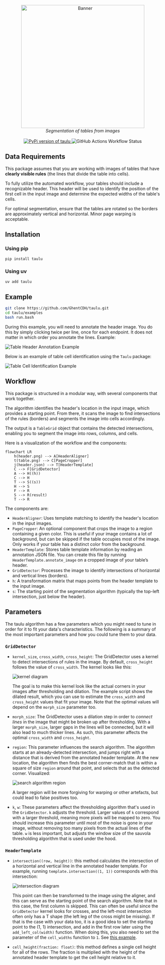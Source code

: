 <p align="center">
  <img src="./data/banner.svg" alt="Banner" width="400"/>
  <br>
  <i>Segmentation of tables from images</i>
  <br>
  <br>
  <a href="https://pypi.org/project/taulu/">
    <img src="https://img.shields.io/pypi/v/taulu" alt="PyPi version of taulu" />
  </a>
  <img alt="GitHub Actions Workflow Status" src="https://img.shields.io/github/actions/workflow/status/ghentcdh/taulu/maturin.yml">
</p>

## Data Requirements 

This package assumes that you are working with images of tables that have **clearly visible rules** (the lines that divide the table into cells).

To fully utilize the automated workflow, your tables should include a recognizable header. This header will be used to identify the position of the first cell in the input image and determine the expected widths of the table's cells.

For optimal segmentation, ensure that the tables are rotated so the borders are approximately vertical and horizontal. Minor page warping is acceptable.


## Installation

### Using pip
```sh
pip install taulu
```

### Using uv
```sh
uv add taulu
```

## Example

```bash
git clone https://github.com/GhentCDH/taulu.git
cd taulu/examples
bash run.bash
```

During this example, you will need to annotate the header image. You do this by simply clicking twice per line, once for each endpoint. It does not matter in which order you annotate the lines. Example:

![Table Header Annotation Example](./data/header_annotation.png)

Below is an example of table cell identification using the `Taulu` package:

![Table Cell Identification Example](./data/example_segmentation.gif)


## Workflow

This package is structured in a modular way, with several components that work together.

The algorithm identifies the header's location in the input image, which provides a starting point. From there, it scans the image to find intersections of the rules (borders) and segments the image into cells accordingly.

The output is a `TableGrid` object that contains the detected intersections, enabling you to segment the image into rows, columns, and cells.

Here is a visualization of the workflow and the components:

```mermaid
flowchart LR
    h(header.png) --> A[HeaderAligner]
    t(table.png) --> C[PageCropper]
    j(header.json) --> T[HeaderTemplate]
    C --> F[GridDetector]
    A --> H((h))
    C --> H
    T --> S((s))
    H --> S
    F --> R
    S --> R(result)
    T --> R
```

The components are:

- `HeaderAligner`: Uses template matching to identify the header's location in the input images.
- `PageCropper`: An optional component that crops the image to a region containing a given color. This is useful if your image contains a lot of background, but can be skipped if the table occupies most of the image. Only works if your table has a distinct color from the background.
- `HeaderTemplate`: Stores table template information by reading an annotation JSON file. You can create this file by running `HeaderTemplate.annotate_image` on a cropped image of your table’s header.
- `GridDetector`: Processes the image to identify intersections of horizontal and vertical lines (borders).
- `h`: A transformation matrix that maps points from the header template to the input image.
- `s`: The starting point of the segmentation algorithm (typically the top-left intersection, just below the header).

## Parameters

The taulu algorithm has a few parameters which you might need to tune in order for it to fit your data's characteristics.
The following is a summary of the most important parameters and how you could tune them to your data.

### `GridDetector`

- `kernel_size`, `cross_width`, `cross_height`: The GridDetector uses a kernel to detect intersections of rules in the image. By default, `cross_height` follows the value of `cross_width`. The kernel looks like this:

  ![kernel diagram](./data/kernel.svg)

  The goal is to make this kernel look like the actual corners in your images after thresholding and dilation. The example script shows the dilated result, which you can use to estimate the `cross_width` and `cross_height` values that fit your image.
  Note that the optimal values will depend on the `morph_size` parameter too.
- `morph_size`: The GridDetector uses a dilation step in order to _connect lines_ in the image that might be broken up after thresholding. With a larger `morph_size`, larger gaps in the lines will be connected, but it will also lead to much thicker lines. As such, this parameter affects the optimal `cross_width` and `cross_height`.
- `region`: This parameter influences the search algorithm. The algorithm starts at an already-detected intersection, and jumps right with a distance that is derived from the annotated header template. At the new location, the algorithm then finds the best corner-match that is within a square of size `region` around that point, and selects that as the detected corner. Visualized:

  ![search algorithm region](./data/search.svg)

  A larger region will be more forgiving for warping or other artefacts, but could lead to false positives too.
- `k`, `w`: These parameters affect the thresholding algorithm that's used in the `GridDetector`. `k` adjusts the threshold. Larger values of `k` correspond with a larger threshold, meaning more pixels will be mapped to zero. You should increase this parameter until most of the noise is gone in your image, without removing too many pixels from the actual lines of the table. `w` is less important, but adjusts the window size of the sauvola thresholding algorithm that is used under the hood.

### `HeaderTemplate`

- `intersection((row, height))`: this method calculates the intersection of a horizontal and vertical line in the annotated header template. For example, running `template.intersection((1, 1))` corresponds with this intersection:

  ![intersection diagram](./data/intersect.svg)

  This point can then be transformed to the image using the aligner, and this can serve as the starting point of the search algorithm. Note that in this case, the first column is skipped. This can often be useful since the `GridDetector` kernel looks for crosses, and the left-most intersection often only has a T shape (the left leg of the cross might be missing).
  If that is the case with your data too, it is a good idea to set the starting point to the (1, 1) intersection, and add in the first row later using the `add_left_col(width)` function. When doing this, you also need to set the parameter of the `cell_widths` function to `1`. See [this example](./examples/example.py).
- `cell_height(fraction: float)`: this method defines a single cell height for all of the rows. The fraction is multiplied with the height of the annotated header template to get the cell height relative to it.

